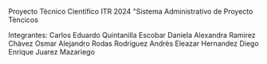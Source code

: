 Proyecto Tècnico Cientifico ITR 2024
"Sistema Administrativo de Proyecto Tèncicos

Integrantes: 
Carlos Eduardo Quintanilla Escobar 
Daniela Alexandra Ramirez Chàvez 
Osmar Alejandro Rodas Rodriguez 
Andrès Eleazar Hernandez 
Diego Enrique Juarez Mazariego 
